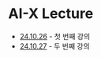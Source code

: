 # AI-X Lecture

+ [24.10.26](https://github.com/Stjoo0925/ai_x_lectre/blob/main/24.10.16.md) - 첫 번째 강의 
+ [24.10.27]() - 두 번째 강의